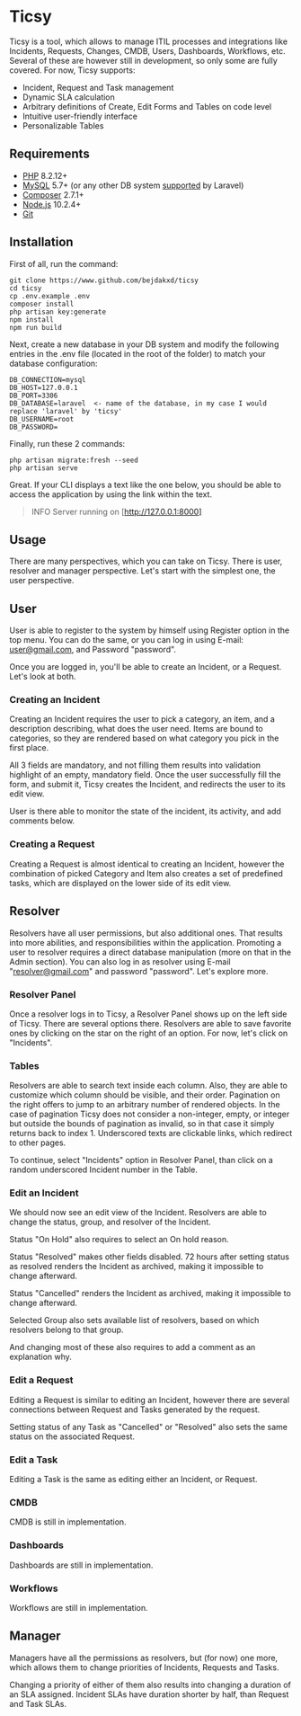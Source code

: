 # Ticsy
Ticsy is a tool, which allows to manage ITIL processes and integrations like Incidents, Requests, Changes, CMDB, Users, Dashboards, Workflows, etc. Several of these are however still in development, so only some are fully covered. For now, Ticsy supports:

- Incident, Request and Task management
- Dynamic SLA calculation
- Arbitrary definitions of Create, Edit Forms and Tables on code level
- Intuitive user-friendly interface
- Personalizable Tables

[supported-databases]: https://laravel.com/docs/10.x/database
[php]: https://www.php.net/
[mysql]: https://www.mysql.com/
[composer]: https://getcomposer.org/
[node]: https://www.nodejs.org/
[git]: https://git-scm.com/

## Requirements
* [PHP][php] 8.2.12+
* [MySQL][mysql] 5.7+ (or any other DB system [supported][supported-databases] by Laravel)
* [Composer][composer] 2.7.1+
* [Node.js][node] 10.2.4+
* [Git][git]

## Installation
First of all, run the command:
```
git clone https://www.github.com/bejdakxd/ticsy
cd ticsy
cp .env.example .env
composer install
php artisan key:generate
npm install
npm run build
```
Next, create a new database in your DB system and modify the following entries in the .env file (located in the root of the folder) to match your database configuration:
```
DB_CONNECTION=mysql
DB_HOST=127.0.0.1
DB_PORT=3306
DB_DATABASE=laravel  <- name of the database, in my case I would replace 'laravel' by 'ticsy'
DB_USERNAME=root
DB_PASSWORD=
```
Finally, run these 2 commands:
```
php artisan migrate:fresh --seed
php artisan serve
```
Great. If your CLI displays a text like the one below, you should be able to access the application by using the link within the text.
> INFO  Server running on [http://127.0.0.1:8000]


## Usage
 There are many perspectives, which you can take on Ticsy. There is user, resolver and manager perspective. Let's start with the simplest one, the user perspective.

## User
User is able to register to the system by himself using Register option in the top menu. You can do the same, or you can log in using E-mail: user@gmail.com, and Password "password". 

Once you are logged in, you'll be able to create an Incident, or a Request. Let's look at both.

### Creating an Incident
Creating an Incident requires the user to pick a category, an item, and a description describing, what does the user need. Items are bound to categories, so they are rendered based on what category you pick in the first place. 

All 3 fields are mandatory, and not filling them results into validation highlight of an empty, mandatory field. Once the user successfully fill the form, and submit it, Ticsy creates the Incident, and redirects the user to its edit view. 

User is there able to monitor the state of the incident, its activity, and add comments below. 

### Creating a Request
Creating a Request is almost identical to creating an Incident, however the combination of picked Category and Item also creates a set of predefined tasks, which are displayed on the lower side of its edit view.

## Resolver
Resolvers have all user permissions, but also additional ones. That results into more abilities, and responsibilities within the application. Promoting a user to resolver requires a direct database manipulation (more on that in the Admin section). You can also log in as resolver using E-mail "resolver@gmail.com" and password "password". Let's explore more.

### Resolver Panel
Once a resolver logs in to Ticsy, a Resolver Panel shows up on the left side of Ticsy. There are several options there. Resolvers are able to save favorite ones by clicking on the star on the right of an option. For now, let's click on "Incidents".

### Tables
Resolvers are able to search text inside each column. Also, they are able to customize which column should be visible, and their order. Pagination on the right offers to jump to an arbitrary number of rendered objects. In the case of pagination Ticsy does not consider a non-integer, empty, or integer but outside the bounds of pagination as invalid, so in that case it simply returns back to index 1. Underscored texts are clickable links, which redirect to other pages.

To continue, select "Incidents" option in Resolver Panel, than click on a random underscored Incident number in the Table.

### Edit an Incident
We should now see an edit view of the Incident. Resolvers are able to change the status, group, and resolver of the Incident.

Status "On Hold" also requires to select an On hold reason.

Status "Resolved" makes other fields disabled. 72 hours after setting status as resolved renders the Incident as archived, making it impossible to change afterward.

Status "Cancelled" renders the Incident as archived, making it impossible to change afterward.

Selected Group also sets available list of resolvers, based on which resolvers belong to that group.

And changing most of these also requires to add a comment as an explanation why.

### Edit a Request
Editing a Request is similar to editing an Incident, however there are several connections between Request and Tasks generated by the request. 

Setting status of any Task as "Cancelled" or "Resolved" also sets the same status on the associated Request.

### Edit a Task
Editing a Task is the same as editing either an Incident, or Request.

### CMDB
CMDB is still in implementation.

### Dashboards
Dashboards are still in implementation.

### Workflows
Workflows are still in implementation.

## Manager
Managers have all the permissions as resolvers, but (for now) one more, which allows them to change priorities of Incidents, Requests and Tasks.

Changing a priority of either of them also results into changing a duration of an SLA assigned. Incident SLAs have duration shorter by half, than Request and Task SLAs.



